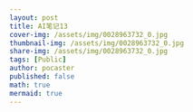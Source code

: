 ```yaml
---
layout: post
title: AI笔记13
cover-img: /assets/img/0028963732_0.jpg
thumbnail-img: /assets/img/0028963732_0.jpg
share-img: /assets/img/0028963732_0.jpg
tags: [Public]
author: pocaster
published: false
math: true
mermaid: true
---
```


